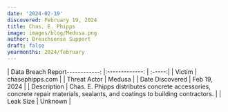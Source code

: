 ```yaml
---
date: '2024-02-19'
discovered: February 19, 2024
title: Chas. E. Phipps
image: images/blog/Medusa.png
author: Breachsense Support
draft: false
yearmonths: 2024/february
---
```


| Data Breach Report------------:     |:-------------:    | :-----:|
| Victim      | chasephipps.com      | 
| Threat Actor      | Medusa      | 
| Date Discovered      | Feb 19, 2024      | 
| Description      | Chas. E. Phipps distributes concrete accessories, concrete repair materials, sealants, and coatings to building contractors.      | 
| Leak Size      | Unknown      | 

